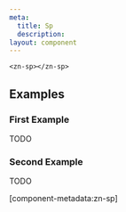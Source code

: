 ```yaml
---
meta:
  title: Sp
  description:
layout: component
---
```


```html:preview
<zn-sp></zn-sp>
```

## Examples

### First Example

TODO

### Second Example

TODO

[component-metadata:zn-sp]
